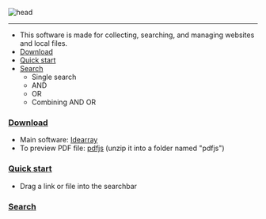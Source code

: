 ![head](https://user-images.githubusercontent.com/36077492/110198382-0982fd00-7e8d-11eb-9540-d817bd3a76a2.png)
****
* This software is made for collecting, searching, and managing websites and local files.
* [Download](#download)
* [Quick start](#quickstart)
* [Search](#search)
  * Single search
  * AND
  * OR
  * Combining AND OR
### [Download](#download)
  * Main software: [Idearray](https://github.com/HSDSZ/Idearray/tags)
  * To preview PDF file: [pdfjs](https://mozilla.github.io/pdf.js/getting_started/#download) (unzip it into a folder named "pdfjs")
### [Quick start](#quickstart)
 * Drag a link or file into the searchbar
### [Search](#search)


